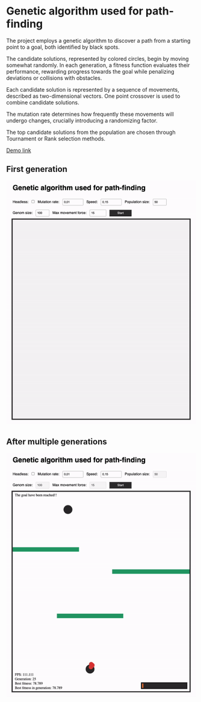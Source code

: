 # Genetic algorithm used for path-finding

The project employs a genetic algorithm to discover a path from a starting point to a goal, both identified by black spots.

The candidate solutions, represented by colored circles, begin by moving somewhat randomly. In each generation, a fitness function evaluates their performance, rewarding progress towards the goal while penalizing deviations or collisions with obstacles.

Each candidate solution is represented by a sequence of movements, described as two-dimensional vectors. One point crossover is used to combine candidate solutions.

The mutation rate determines how frequently these movements will undergo changes, crucially introducing a randomizing factor.

The top candidate solutions from the population are chosen through Tournament or Rank selection methods.

[Demo link](https://trolund.github.io/Genetic-algorithm-path-finding/)

## First generation

![alt text](Docs/gif1.gif)

## After multiple generations

![alt text](Docs/gif2.gif)